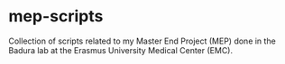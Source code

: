 # mep-scripts

Collection of scripts related to my Master End Project (MEP) done in the Badura lab at the Erasmus University Medical Center (EMC).
